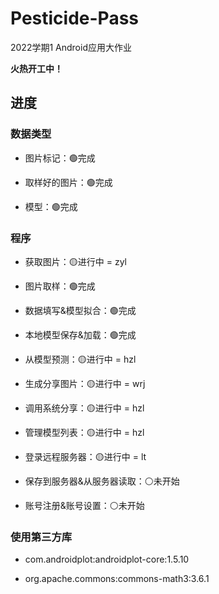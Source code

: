 # Pesticide-Pass
2022学期1 Android应用大作业

**火热开工中！**

## 进度

### 数据类型

- 图片标记：🟢完成

- 取样好的图片：🟢完成

- 模型：🟢完成

### 程序

- 获取图片：🟡进行中 = zyl

- 图片取样：🟢完成

- 数据填写&模型拟合：🟢完成

- 本地模型保存&加载：🟢完成

- 从模型预测：🟡进行中 = hzl

- 生成分享图片：🟡进行中 = wrj

- 调用系统分享：🟡进行中 = hzl

- 管理模型列表：🟡进行中 = hzl

- 登录远程服务器：🟡进行中 = lt

- 保存到服务器&从服务器读取：⚪未开始

- 账号注册&账号设置：⚪未开始

### 使用第三方库

- com.androidplot:androidplot-core:1.5.10

- org.apache.commons:commons-math3:3.6.1

